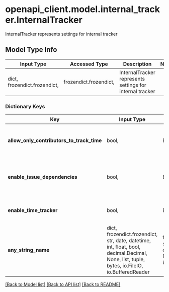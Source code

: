 # openapi_client.model.internal_tracker.InternalTracker

InternalTracker represents settings for internal tracker

## Model Type Info
Input Type | Accessed Type | Description | Notes
------------ | ------------- | ------------- | -------------
dict, frozendict.frozendict,  | frozendict.frozendict,  | InternalTracker represents settings for internal tracker | 

### Dictionary Keys
Key | Input Type | Accessed Type | Description | Notes
------------ | ------------- | ------------- | ------------- | -------------
**allow_only_contributors_to_track_time** | bool,  | BoolClass,  | Let only contributors track time (Built-in issue tracker) | [optional] 
**enable_issue_dependencies** | bool,  | BoolClass,  | Enable dependencies for issues and pull requests (Built-in issue tracker) | [optional] 
**enable_time_tracker** | bool,  | BoolClass,  | Enable time tracking (Built-in issue tracker) | [optional] 
**any_string_name** | dict, frozendict.frozendict, str, date, datetime, int, float, bool, decimal.Decimal, None, list, tuple, bytes, io.FileIO, io.BufferedReader | frozendict.frozendict, str, BoolClass, decimal.Decimal, NoneClass, tuple, bytes, FileIO | any string name can be used but the value must be the correct type | [optional]

[[Back to Model list]](../../README.md#documentation-for-models) [[Back to API list]](../../README.md#documentation-for-api-endpoints) [[Back to README]](../../README.md)

